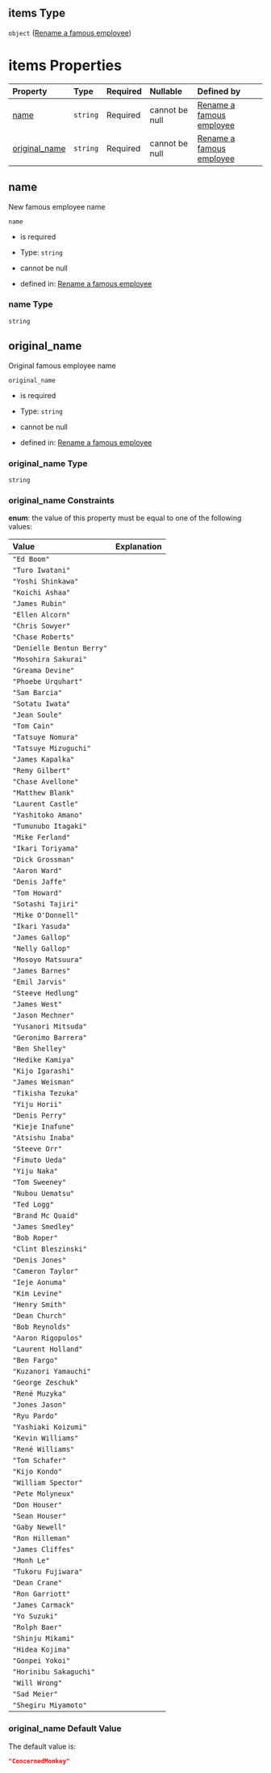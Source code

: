 ## items Type

`object` ([Rename a famous employee](generic-properties-root-add-a-famous-developer-properties-rename-a-famous-employee-rename-a-famous-employee.md))

# items Properties

| Property                         | Type     | Required | Nullable       | Defined by                                                                                                                     |
| :------------------------------- | :------- | :------- | :------------- | :----------------------------------------------------------------------------------------------------------------------------- |
| [name](#name)                    | `string` | Required | cannot be null | [Rename a famous employee](rename-recruitment-properties-name.md "rename-recruitment.json#/properties/name")                   |
| [original\_name](#original_name) | `string` | Required | cannot be null | [Rename a famous employee](rename-recruitment-properties-original_name.md "rename-recruitment.json#/properties/original_name") |

## name

New famous employee name

`name`

*   is required

*   Type: `string`

*   cannot be null

*   defined in: [Rename a famous employee](rename-recruitment-properties-name.md "rename-recruitment.json#/properties/name")

### name Type

`string`

## original\_name

Original famous employee name

`original_name`

*   is required

*   Type: `string`

*   cannot be null

*   defined in: [Rename a famous employee](rename-recruitment-properties-original_name.md "rename-recruitment.json#/properties/original_name")

### original\_name Type

`string`

### original\_name Constraints

**enum**: the value of this property must be equal to one of the following values:

| Value                     | Explanation |
| :------------------------ | :---------- |
| `"Ed Boom"`               |             |
| `"Turo Iwatani"`          |             |
| `"Yoshi Shinkawa"`        |             |
| `"Koichi Ashaa"`          |             |
| `"James Rubin"`           |             |
| `"Ellen Alcorn"`          |             |
| `"Chris Sowyer"`          |             |
| `"Chase Roberts"`         |             |
| `"Denielle Bentun Berry"` |             |
| `"Mosohira Sakurai"`      |             |
| `"Greama Devine"`         |             |
| `"Phoebe Urquhart"`       |             |
| `"Sam Barcia"`            |             |
| `"Sotatu Iwata"`          |             |
| `"Jean Soule"`            |             |
| `"Tom Cain"`              |             |
| `"Tatsuye Nomura"`        |             |
| `"Tatsuye Mizuguchi"`     |             |
| `"James Kapalka"`         |             |
| `"Remy Gilbert"`          |             |
| `"Chase Avellone"`        |             |
| `"Matthew Blank"`         |             |
| `"Laurent Castle"`        |             |
| `"Yashitoko Amano"`       |             |
| `"Tumunubo Itagaki"`      |             |
| `"Mike Ferland"`          |             |
| `"Ikari Toriyama"`        |             |
| `"Dick Grossman"`         |             |
| `"Aaron Ward"`            |             |
| `"Denis Jaffe"`           |             |
| `"Tom Howard"`            |             |
| `"Sotashi Tajiri"`        |             |
| `"Mike O'Donnell"`        |             |
| `"Ikari Yasuda"`          |             |
| `"James Gallop"`          |             |
| `"Nelly Gallop"`          |             |
| `"Mosoyo Matsuura"`       |             |
| `"James Barnes"`          |             |
| `"Emil Jarvis"`           |             |
| `"Steeve Hedlung"`        |             |
| `"James West"`            |             |
| `"Jason Mechner"`         |             |
| `"Yusanori Mitsuda"`      |             |
| `"Geronimo Barrera"`      |             |
| `"Ben Shelley"`           |             |
| `"Hedike Kamiya"`         |             |
| `"Kijo Igarashi"`         |             |
| `"James Weisman"`         |             |
| `"Tikisha Tezuka"`        |             |
| `"Yiju Horii"`            |             |
| `"Denis Perry"`           |             |
| `"Kieje Inafune"`         |             |
| `"Atsishu Inaba"`         |             |
| `"Steeve Orr"`            |             |
| `"Fimuto Ueda"`           |             |
| `"Yiju Naka"`             |             |
| `"Tom Sweeney"`           |             |
| `"Nubou Uematsu"`         |             |
| `"Ted Logg"`              |             |
| `"Brand Mc Quaid"`        |             |
| `"James Smedley"`         |             |
| `"Bob Roper"`             |             |
| `"Clint Bleszinski"`      |             |
| `"Denis Jones"`           |             |
| `"Cameron Taylor"`        |             |
| `"Ieje Aonuma"`           |             |
| `"Kim Levine"`            |             |
| `"Henry Smith"`           |             |
| `"Dean Church"`           |             |
| `"Bob Reynolds"`          |             |
| `"Aaron Rigopulos"`       |             |
| `"Laurent Holland"`       |             |
| `"Ben Fargo"`             |             |
| `"Kuzanori Yamauchi"`     |             |
| `"George Zeschuk"`        |             |
| `"René Muzyka"`           |             |
| `"Jones Jason"`           |             |
| `"Ryu Pardo"`             |             |
| `"Yashiaki Koizumi"`      |             |
| `"Kevin Williams"`        |             |
| `"René Williams"`         |             |
| `"Tom Schafer"`           |             |
| `"Kijo Kondo"`            |             |
| `"William Spector"`       |             |
| `"Pete Molyneux"`         |             |
| `"Don Houser"`            |             |
| `"Sean Houser"`           |             |
| `"Gaby Newell"`           |             |
| `"Ron Hilleman"`          |             |
| `"James Cliffes"`         |             |
| `"Monh Le"`               |             |
| `"Tukoru Fujiwara"`       |             |
| `"Dean Crane"`            |             |
| `"Ron Garriott"`          |             |
| `"James Carmack"`         |             |
| `"Yo Suzuki"`             |             |
| `"Rolph Baer"`            |             |
| `"Shinju Mikami"`         |             |
| `"Hidea Kojima"`          |             |
| `"Gonpei Yokoi"`          |             |
| `"Horinibu Sakaguchi"`    |             |
| `"Will Wrong"`            |             |
| `"Sad Meier"`             |             |
| `"Shegiru Miyamoto"`      |             |

### original\_name Default Value

The default value is:

```json
"ConcernedMonkey"
```
